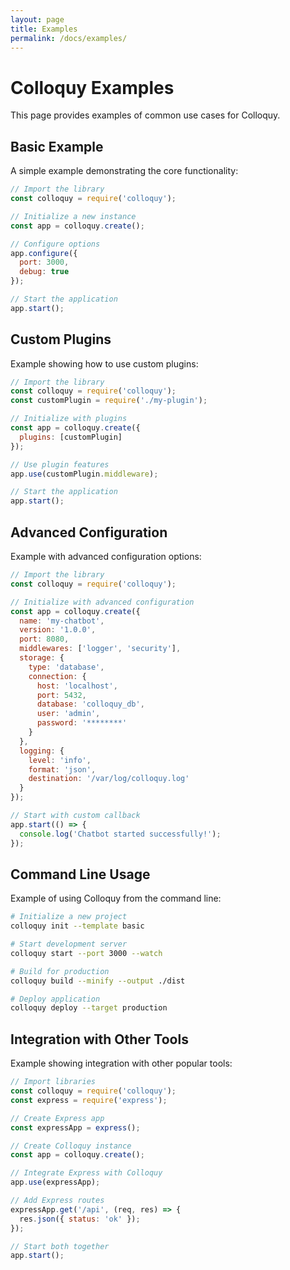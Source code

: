 ```yaml
---
layout: page
title: Examples
permalink: /docs/examples/
---
```


# Colloquy Examples

This page provides examples of common use cases for Colloquy.

## Basic Example

A simple example demonstrating the core functionality:

```javascript
// Import the library
const colloquy = require('colloquy');

// Initialize a new instance
const app = colloquy.create();

// Configure options
app.configure({
  port: 3000,
  debug: true
});

// Start the application
app.start();
```

## Custom Plugins

Example showing how to use custom plugins:

```javascript
// Import the library
const colloquy = require('colloquy');
const customPlugin = require('./my-plugin');

// Initialize with plugins
const app = colloquy.create({
  plugins: [customPlugin]
});

// Use plugin features
app.use(customPlugin.middleware);

// Start the application
app.start();
```

## Advanced Configuration

Example with advanced configuration options:

```javascript
// Import the library
const colloquy = require('colloquy');

// Initialize with advanced configuration
const app = colloquy.create({
  name: 'my-chatbot',
  version: '1.0.0',
  port: 8080,
  middlewares: ['logger', 'security'],
  storage: {
    type: 'database',
    connection: {
      host: 'localhost',
      port: 5432,
      database: 'colloquy_db',
      user: 'admin',
      password: '********'
    }
  },
  logging: {
    level: 'info',
    format: 'json',
    destination: '/var/log/colloquy.log'
  }
});

// Start with custom callback
app.start(() => {
  console.log('Chatbot started successfully!');
});
```

## Command Line Usage

Example of using Colloquy from the command line:

```bash
# Initialize a new project
colloquy init --template basic

# Start development server
colloquy start --port 3000 --watch

# Build for production
colloquy build --minify --output ./dist

# Deploy application
colloquy deploy --target production
```

## Integration with Other Tools

Example showing integration with other popular tools:

```javascript
// Import libraries
const colloquy = require('colloquy');
const express = require('express');

// Create Express app
const expressApp = express();

// Create Colloquy instance
const app = colloquy.create();

// Integrate Express with Colloquy
app.use(expressApp);

// Add Express routes
expressApp.get('/api', (req, res) => {
  res.json({ status: 'ok' });
});

// Start both together
app.start();
```